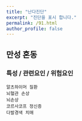 ```yaml
---
title: "난다진단"
excerpt: "진단을 표시 합니다."
permalink: /91.html
author_profile: false
---
```

## 만성 혼동



### 특성 / 관련요인 / 위험요인

>                

    알츠하이머 질환
    뇌혈관 손상
    뇌손상
    코르사코프 정신증
    다발경색 치매
